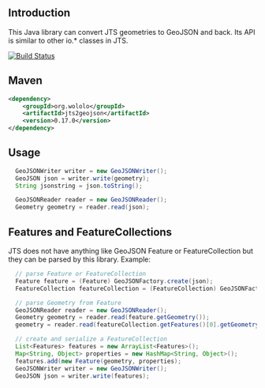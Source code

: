 ## Introduction

This Java library can convert JTS geometries to GeoJSON and back. Its API is similar to other io.* classes in JTS.

[![Build Status](https://github.com/bjornharrtell/jts2geojson/actions/workflows/maven.yml/badge.svg)](https://github.com/bjornharrtell/jts2geojson/actions/workflows/maven.yml)

## Maven

```xml
<dependency>
    <groupId>org.wololo</groupId>
    <artifactId>jts2geojson</artifactId>
    <version>0.17.0</version>
</dependency>
```

## Usage

```java
  GeoJSONWriter writer = new GeoJSONWriter();
  GeoJSON json = writer.write(geometry);
  String jsonstring = json.toString();

  GeoJSONReader reader = new GeoJSONReader();
  Geometry geometry = reader.read(json);
```

## Features and FeatureCollections

JTS does not have anything like GeoJSON Feature or FeatureCollection but they can be parsed by this library. Example:

```java
  // parse Feature or FeatureCollection
  Feature feature = (Feature) GeoJSONFactory.create(json);
  FeatureCollection featureCollection = (FeatureCollection) GeoJSONFactory.create(json);

  // parse Geometry from Feature
  GeoJSONReader reader = new GeoJSONReader();
  Geometry geometry = reader.read(feature.getGeometry());
  geometry = reader.read(featureCollection.getFeatures()[0].getGeometry());

  // create and serialize a FeatureCollection
  List<Features> features = new ArrayList<Features>();
  Map<String, Object> properties = new HashMap<String, Object>();
  features.add(new Feature(geometry, properties);
  GeoJSONWriter writer = new GeoJSONWriter();
  GeoJSON json = writer.write(features);
```

